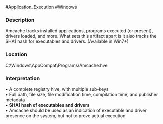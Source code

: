 #Application_Execution 
#Windows 
### Description  
Amcache tracks installed applications, programs executed (or present),  
drivers loaded, and more. What sets this artifact apart is it also tracks the  
SHA1 hash for executables and drivers. (Available in Win7+)

### Location  
C:\\Windows\\AppCompat\\Programs\\Amcache.hve

### Interpretation  
• A complete registry hive, with multiple sub-keys  
• Full path, file size, file modification time, compilation time, and publisher  
metadata  
• **SHA1 hash of executables and drivers**  
• Amcache should be used as an indication of executable and driver  
presence on the system, but not to prove actual execution
